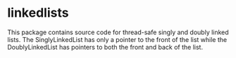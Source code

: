 linkedlists
===========
This package contains source code for thread-safe singly and doubly linked lists. The SinglyLinkedList has only
a pointer to the front of the list while the DoublyLinkedList has pointers to both the front and back of the list.
